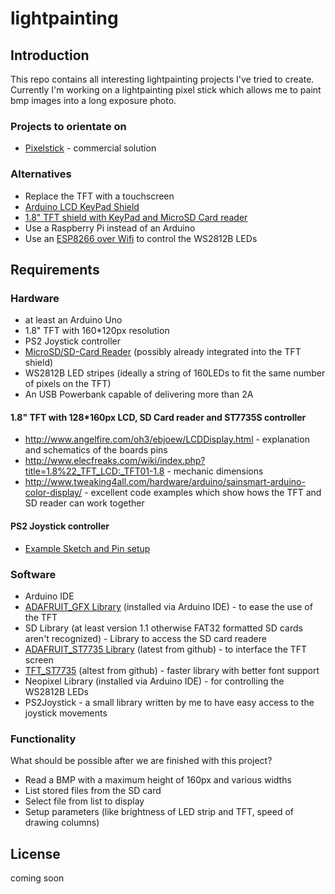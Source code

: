 # lightpainting

## Introduction
This repo contains all interesting lightpainting projects I've tried to create. Currently I'm working on a lightpainting pixel stick which allows me to paint bmp images into a long exposure photo.

### Projects to orientate on
* [Pixelstick](http://www.thepixelstick.com/order.html) - commercial solution

### Alternatives
* Replace the TFT with a touchscreen
* [Arduino LCD KeyPad Shield](https://www.dfrobot.com/wiki/index.php/Arduino_LCD_KeyPad_Shield_(SKU:_DFR0009))
* [1.8" TFT shield with KeyPad and MicroSD Card reader](http://www.exp-tech.de/adafruit-1-8-18-bit-color-tft-shield-w-microsd-and-joystick)
* Use a Raspberry Pi instead of an Arduino
* Use an [ESP8266 over Wifi](https://www.youtube.com/watch?v=7Dv70ci-MOw) to control the WS2812B LEDs

## Requirements
### Hardware
* at least an Arduino Uno
* 1.8" TFT with 160*120px resolution
* PS2 Joystick controller
* [MicroSD/SD-Card Reader](https://learn.adafruit.com/adafruit-micro-sd-breakout-board-card-tutorial/intro) (possibly already integrated into the TFT shield)
* WS2812B LED stripes (ideally a string of 160LEDs to fit the same number of pixels on the TFT)
* An USB Powerbank capable of delivering more than 2A

#### 1.8" TFT with 128*160px LCD, SD Card reader and ST7735S controller
* http://www.angelfire.com/oh3/ebjoew/LCDDisplay.html - explanation and schematics of the boards pins
* http://www.elecfreaks.com/wiki/index.php?title=1.8%22_TFT_LCD:_TFT01-1.8 - mechanic dimensions
* http://www.tweaking4all.com/hardware/arduino/sainsmart-arduino-color-display/ - excellent code examples which show hows the TFT and SD reader can work together

#### PS2 Joystick controller
* [Example Sketch and Pin setup](http://henrysbench.capnfatz.com/henrys-bench/arduino-sensors-and-input/arduino-ps2-joystick-tutorial-keyes-ky-023-deek-robot/)

### Software
* Arduino IDE
* [ADAFRUIT_GFX Library](https://github.com/adafruit/Adafruit-GFX-Library) (installed via Arduino IDE) - to ease the use of the TFT
* SD Library (at least version 1.1 otherwise FAT32 formatted SD cards aren't recognized) - Library to access the SD card readere
* [ADAFRUIT_ST7735 Library](https://github.com/adafruit/Adafruit-ST7735-Library) (latest from github) - to interface the TFT screen
* [TFT_ST7735](https://github.com/Bodmer/TFT_ST7735) (altest from github) - faster library with better font support
* Neopixel Library (installed via Arduino IDE) - for controlling the WS2812B LEDs
* PS2Joystick - a small library written by me to have easy access to the joystick movements

### Functionality
What should be possible after we are finished with this project?
* Read a BMP with a maximum height of 160px and various widths
* List stored files from the SD card
* Select file from list to display
* Setup parameters (like brightness of LED strip and TFT, speed of drawing columns)

## License
coming soon
